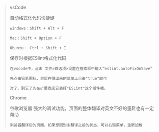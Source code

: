 > vsCode
>
> 自动格式化代码快捷键
>
> ```
> windows：Shift + Alt + F
>
> Mac：Shift + Option + F
>
> Ubuntu： Ctrl + Shift + I
> ```
>
> 保存时根据ESlint格式化代码
>
> ```
> 在vscode中，点击 文件>首选项>设置在搜索框中输入“eslint.autoFixOnSave”
>
> 先点击铅笔图标，然后在弹出来的菜单上点击"true"即可
>
> 对了，别忘了先在扩展商店安装好"ESLint"这个插件哦。
> ```
>
> Chrome
>
> 谷歌浏览器 强大的调试功能，页面的整体翻译对英文不好的童鞋也有一定帮助
>
> ```
> 浏览器翻译后的页面，如果想回到未翻译之前的状态，可以右键菜单，重新加载
> ```



